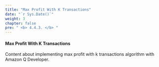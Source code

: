```yaml
---
title: "Max Profit With K Transactions"
date: "`r Sys.Date()`"
weight: 3
chapter: false
pre: " <b> 4.4.3. </b> "
---
```


#### Max Profit With K Transactions

Content about implementing max profit with k transactions algorithm with Amazon Q Developer.
